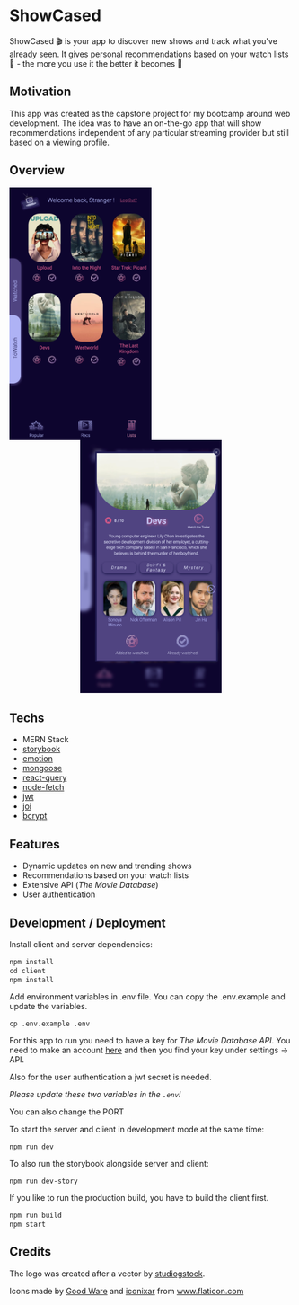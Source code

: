 # ShowCased

ShowCased 🎬 is your app to discover new shows and track what you've already seen. It gives personal recommendations based on your watch lists 👀 - the more you use it the better it becomes 💪

## Motivation

This app was created as the capstone project for my bootcamp around web development. The idea was to have an on-the-go app that will show recommendations independent of any particular streaming provider but still based on a viewing profile.

## Overview

<p align="center">
<img src="./.github/preview_lists.png" alt="Overview" height="450" align="left" /> <img src="./.github/preview_detailview.png" alt="Overview" height="450" />
</p>

## Techs

- MERN Stack
- [storybook](https://github.com/storybookjs/storybook)
- [emotion](https://github.com/emotion-js/emotion)
- [mongoose](https://github.com/Automattic/mongoose)
- [react-query](https://github.com/tannerlinsley/react-query)
- [node-fetch](https://github.com/node-fetch/node-fetch)
- [jwt](https://github.com/auth0/node-jsonwebtoken)
- [joi](https://github.com/hapijs/joi)
- [bcrypt](https://github.com/dcodeIO/bcrypt.js)

## Features

- Dynamic updates on new and trending shows
- Recommendations based on your watch lists
- Extensive API (_The Movie Database_)
- User authentication

## Development / Deployment

Install client and server dependencies:

```
npm install
cd client
npm install
```

Add environment variables in .env file. You can copy the .env.example and update the variables.

```
cp .env.example .env
```

For this app to run you need to have a key for _The Movie Database API_. You need to make an account [here](https://www.themoviedb.org/account/signup?language=en-US) and then you find your key under settings -> API.

Also for the user authentication a jwt secret is needed.

_Please update these two variables in the `.env`!_

You can also change the PORT

To start the server and client in development mode at the same time:

```
npm run dev
```

To also run the storybook alongside server and client:

```
npm run dev-story
```

If you like to run the production build, you have to build the client first.

```
npm run build
npm start
```

## Credits

The logo was created after a vector by <a href="https://www.freepik.com/studiogstock">studiogstock</a>.

Icons made by <a href="https://www.flaticon.com/authors/good-ware" title="Good Ware">Good Ware</a> and <a href="https://www.flaticon.com/authors/iconixar" title="iconixar">iconixar</a> from <a href="https://www.flaticon.com/" title="Flaticon"> www.flaticon.com</a>
